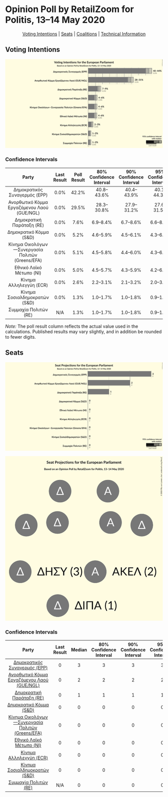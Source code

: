 # Opinion Poll by RetailZoom for Politis, 13–14 May 2020

<p align="center"><a href="#voting-intentions">Voting Intentions</a> | <a href="#seats">Seats</a> | <a href="#coalitions">Coalitions</a> | <a href="#technical-information">Technical Information</a></p>

## Voting Intentions

![Graph with voting intentions not yet produced](2020-05-14-RetailZoom.png "Voting Intentions")

### Confidence Intervals

| Party | Last Result | Poll Result | 80% Confidence Interval | 90% Confidence Interval | 95% Confidence Interval | 99% Confidence Interval |
|:-----:|:-----------:|:-----------:|:-----------------------:|:-----------------------:|:-----------------------:|:-----------------------:|
| Δημοκρατικός Συναγερμός (EPP) | 0.0% | 42.2% | 40.8–43.6% |40.4–43.9% |40.1–44.3% |39.5–44.9% |
| Ανορθωτικό Κόμμα Εργαζόμενου Λαού (GUE/NGL) | 0.0% | 29.5% | 28.3–30.8% |27.9–31.2% |27.6–31.5% |27.0–32.1% |
| Δημοκρατική Παράταξη (RE) | 0.0% | 7.6% | 6.9–8.4% |6.7–8.6% |6.6–8.8% |6.2–9.2% |
| Δημοκρατικό Κόμμα (S&D) | 0.0% | 5.2% | 4.6–5.9% |4.5–6.1% |4.3–6.2% |4.1–6.6% |
| Κίνημα Οικολόγων—Συνεργασία Πολιτών (Greens/EFA) | 0.0% | 5.1% | 4.5–5.8% |4.4–6.0% |4.3–6.1% |4.0–6.4% |
| Εθνικό Λαϊκό Μέτωπο (NI) | 0.0% | 5.0% | 4.5–5.7% |4.3–5.9% |4.2–6.0% |3.9–6.3% |
| Κίνημα Αλληλεγγύη (ECR) | 0.0% | 2.6% | 2.2–3.1% |2.1–3.2% |2.0–3.4% |1.8–3.6% |
| Κίνημα Σοσιαλδημοκρατών (S&D) | 0.0% | 1.3% | 1.0–1.7% |1.0–1.8% |0.9–1.9% |0.8–2.1% |
| Συμμαχία Πολιτών (RE) | N/A | 1.3% | 1.0–1.7% |1.0–1.8% |0.9–1.9% |0.8–2.1% |

*Note:* The poll result column reflects the actual value used in the calculations. Published results may vary slightly, and in addition be rounded to fewer digits.

## Seats

![Graph with seats not yet produced](2020-05-14-RetailZoom-seats.png "Seats")

![Graph with seating plan not yet produced](2020-05-14-RetailZoom-seating-plan.png "Seating Plan")

### Confidence Intervals

| Party | Last Result | Median | 80% Confidence Interval | 90% Confidence Interval | 95% Confidence Interval | 99% Confidence Interval |
|:-----:|:-----------:|:------:|:-----------------------:|:-----------------------:|:-----------------------:|:-----------------------:|
| <a href="#δημοκρατικός-συναγερμός-(epp)">Δημοκρατικός Συναγερμός (EPP)</a> | 0 | 3 | 3 |3 |3 |3 |
| <a href="#ανορθωτικό-κόμμα-εργαζόμενου-λαού-(gue/ngl)">Ανορθωτικό Κόμμα Εργαζόμενου Λαού (GUE/NGL)</a> | 0 | 2 | 2 |2 |2 |2 |
| <a href="#δημοκρατική-παράταξη-(re)">Δημοκρατική Παράταξη (RE)</a> | 0 | 1 | 1 |1 |1 |1 |
| <a href="#δημοκρατικό-κόμμα-(s&d)">Δημοκρατικό Κόμμα (S&D)</a> | 0 | 0 | 0 |0 |0 |0 |
| <a href="#κίνημα-οικολόγων—συνεργασία-πολιτών-(greens/efa)">Κίνημα Οικολόγων—Συνεργασία Πολιτών (Greens/EFA)</a> | 0 | 0 | 0 |0 |0 |0 |
| <a href="#εθνικό-λαϊκό-μέτωπο-(ni)">Εθνικό Λαϊκό Μέτωπο (NI)</a> | 0 | 0 | 0 |0 |0 |0 |
| <a href="#κίνημα-αλληλεγγύη-(ecr)">Κίνημα Αλληλεγγύη (ECR)</a> | 0 | 0 | 0 |0 |0 |0 |
| <a href="#κίνημα-σοσιαλδημοκρατών-(s&d)">Κίνημα Σοσιαλδημοκρατών (S&D)</a> | 0 | 0 | 0 |0 |0 |0 |
| <a href="#συμμαχία-πολιτών-(re)">Συμμαχία Πολιτών (RE)</a> | N/A | 0 | 0 |0 |0 |0 |

